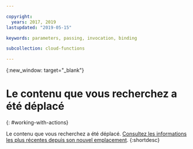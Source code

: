```yaml
---

copyright:
  years: 2017, 2019
lastupdated: "2019-05-15"

keywords: parameters, passing, invocation, binding

subcollection: cloud-functions

---
```


{:new_window: target="_blank"}
# Le contenu que vous recherchez a été déplacé
{: #working-with-actions}

Le contenu que vous recherchez a été déplacé. [Consultez les informations les plus récentes depuis son nouvel emplacement](/docs/openwhisk?topic=cloud-functions-actions#actions_params).
{:shortdesc}
